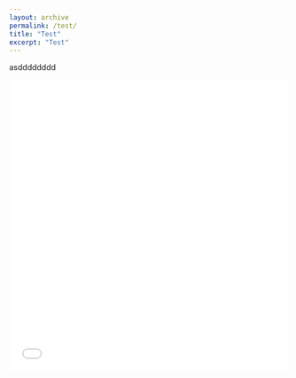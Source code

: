 ```yaml
---
layout: archive
permalink: /test/
title: "Test"
excerpt: "Test"
---
```

asdddddddd

<iframe id="igraph" scrolling="no" style="border:none;" seamless="seamless" src="/files/fig_male_emp_and_pop_by_age.html" height="525" width="100%"></iframe>





